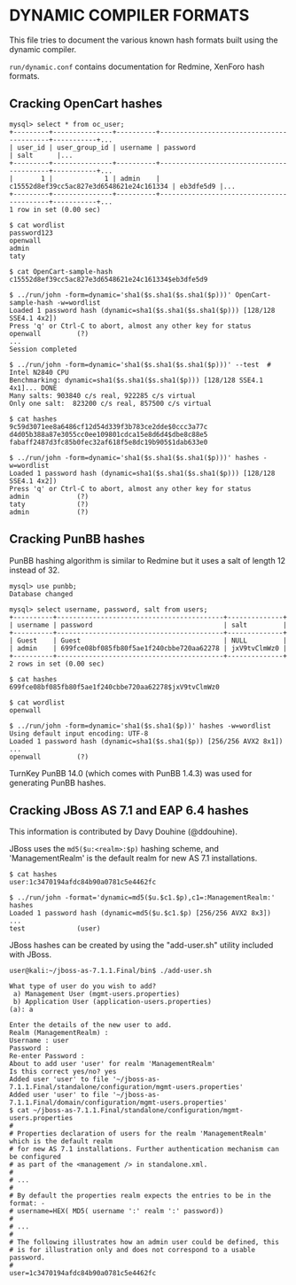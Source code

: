 # DYNAMIC COMPILER FORMATS

This file tries to document the various known hash formats built using the
dynamic compiler.

`run/dynamic.conf` contains documentation for Redmine, XenForo hash formats.

## Cracking OpenCart hashes

```
mysql> select * from oc_user;
+---------+---------------+----------+------------------------------------------+-----------+...
| user_id | user_group_id | username | password                                 | salt      |...
+---------+---------------+----------+------------------------------------------+-----------+...
|       1 |             1 | admin    | c15552d8ef39cc5ac827e3d6548621e24c161334 | eb3dfe5d9 |...
+---------+---------------+----------+------------------------------------------+-----------+...
1 row in set (0.00 sec)
```

```
$ cat wordlist
password123
openwall
admin
taty
```

```
$ cat OpenCart-sample-hash
c15552d8ef39cc5ac827e3d6548621e24c161334$eb3dfe5d9
```

```
$ ../run/john -form=dynamic='sha1($s.sha1($s.sha1($p)))' OpenCart-sample-hash -w=wordlist
Loaded 1 password hash (dynamic=sha1($s.sha1($s.sha1($p))) [128/128 SSE4.1 4x2])
Press 'q' or Ctrl-C to abort, almost any other key for status
openwall         (?)
...
Session completed
```

```
$ ../run/john -form=dynamic='sha1($s.sha1($s.sha1($p)))' --test  # Intel N2840 CPU
Benchmarking: dynamic=sha1($s.sha1($s.sha1($p))) [128/128 SSE4.1 4x1]... DONE
Many salts:	903840 c/s real, 922285 c/s virtual
Only one salt:	823200 c/s real, 857500 c/s virtual
```

```
$ cat hashes
9c59d3071ee8a6486cf12d54d339f3b783ce2dde$0ccc3a77c
d4d05b388a87e3055cc0ee109801cdca15e8d6d4$dbe8c88e5
fabaff2487d3fc85b0fec32af618f5e8dc19b905$1dab633e0

$ ../run/john -form=dynamic='sha1($s.sha1($s.sha1($p)))' hashes -w=wordlist
Loaded 1 password hash (dynamic=sha1($s.sha1($s.sha1($p))) [128/128 SSE4.1 4x2])
Press 'q' or Ctrl-C to abort, almost any other key for status
admin            (?)
taty             (?)
admin            (?)
```

## Cracking PunBB hashes

PunBB hashing algorithm is similar to Redmine but it uses a salt of length 12
instead of 32.

```
mysql> use punbb;
Database changed

mysql> select username, password, salt from users;
+----------+------------------------------------------+--------------+
| username | password                                 | salt         |
+----------+------------------------------------------+--------------+
| Guest    | Guest                                    | NULL         |
| admin    | 699fce08bf085fb80f5ae1f240cbbe720aa62278 | jxV9tvClmWz0 |
+----------+------------------------------------------+--------------+
2 rows in set (0.00 sec)
```

```
$ cat hashes
699fce08bf085fb80f5ae1f240cbbe720aa62278$jxV9tvClmWz0

$ cat wordlist
openwall
```

```
$ ../run/john -form=dynamic='sha1($s.sha1($p))' hashes -w=wordlist
Using default input encoding: UTF-8
Loaded 1 password hash (dynamic=sha1($s.sha1($p)) [256/256 AVX2 8x1])
...
openwall         (?)
```

TurnKey PunBB 14.0 (which comes with PunBB 1.4.3) was used for generating PunBB
hashes.

## Cracking JBoss AS 7.1 and EAP 6.4 hashes

This information is contributed by Davy Douhine (@ddouhine).

JBoss uses the `md5($u:<realm>:$p)` hashing scheme, and 'ManagementRealm' is
the default realm for new AS 7.1 installations.


```
$ cat hashes
user:1c3470194afdc84b90a0781c5e4462fc
```

```
$ ../run/john -format='dynamic=md5($u.$c1.$p),c1=:ManagementRealm:' hashes
Loaded 1 password hash (dynamic=md5($u.$c1.$p) [256/256 AVX2 8x3])
...
test             (user)
```

JBoss hashes can be created by using the "add-user.sh" utility included with JBoss.

```
user@kali:~/jboss-as-7.1.1.Final/bin$ ./add-user.sh

What type of user do you wish to add?
 a) Management User (mgmt-users.properties)
 b) Application User (application-users.properties)
(a): a

Enter the details of the new user to add.
Realm (ManagementRealm) :
Username : user
Password :
Re-enter Password :
About to add user 'user' for realm 'ManagementRealm'
Is this correct yes/no? yes
Added user 'user' to file '~/jboss-as-7.1.1.Final/standalone/configuration/mgmt-users.properties'
Added user 'user' to file '~/jboss-as-7.1.1.Final/domain/configuration/mgmt-users.properties'
$ cat ~/jboss-as-7.1.1.Final/standalone/configuration/mgmt-users.properties
#
# Properties declaration of users for the realm 'ManagementRealm' which is the default realm
# for new AS 7.1 installations. Further authentication mechanism can be configured
# as part of the <management /> in standalone.xml.
#
# ...
#
# By default the properties realm expects the entries to be in the format: -
# username=HEX( MD5( username ':' realm ':' password))
#
# ...
#
# The following illustrates how an admin user could be defined, this
# is for illustration only and does not correspond to a usable password.
#
user=1c3470194afdc84b90a0781c5e4462fc
```
